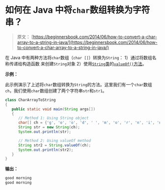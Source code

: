 # 如何在 Java 中将`char`数组转换为字符串？

> 原文： [https://beginnersbook.com/2014/06/how-to-convert-a-char-array-to-a-string-in-java/](https://beginnersbook.com/2014/06/how-to-convert-a-char-array-to-a-string-in-java/)

在 Java 中有两种方法将`char`数组（`char []`）转换为`String`：
1）通过将数组名称传递给构造函数
来创建`String`对象 
2）使用[`String`类](https://beginnersbook.com/2013/12/java-strings/)的[`valueOf()`方法](https://beginnersbook.com/2013/12/java-string-copyvalueof-method-example/)。

**示例：**

此示例演示了上述将`char`数组转换为`String`的方法。这里我们有一个`char`数组`ch`，我们使用`char`数组创建了两个字符串`str`和`str1`。

```java
class CharArrayToString
{
   public static void main(String args[])
   {
      // Method 1: Using String object
      char[] ch = {'g', 'o', 'o', 'd', ' ', 'm', 'o', 'r', 'n', 'i', 'n', 'g'};
      String str = new String(ch);
      System.out.println(str);

      // Method 2: Using valueOf method
      String str2 = String.valueOf(ch);
      System.out.println(str2);
   }
}
```

**输出：**

```java
good morning
good morning
```